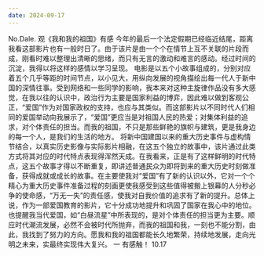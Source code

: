 ```yaml
---
date: 2024-09-17
---
```


No.Dale.
观《我和我的祖国》有感
今年的最后一个法定假期已经临近结尾，距离我看这部影片也有一般时日了。由于该片是由一个个在情节上互不关联的片段而成，刚看时难以整理出清晰的思绪，而只有无言的激动和难言的感动。经过时间的沉淀，我得以将这样的感情以学习呈现。
电影是以五个小故事组成的，分别对应着五个几乎等距的时间节点，以小见大，用纵向发展的视角描绘出每一代人于新中国的深情往事。受到网络和一些同学的影响，我本来对这种主旋律作品没有多大感觉，在我以往的认识中，政治行为主要是国家利益的博弈，因此难以做到客观公正，“爱国”作为对国家政权的支持，也应与其类似。而这部影片以不同时代人们相同的爱国举动向我展示了，“爱国”更应当是对祖国人民的热爱；对集体利益的追求，对个体责任的担当。而我的祖国，不只是那些鲜艳的旗帜与建筑，更是我身边的每一个人，是我们的生活的地方。
将新中国建国以来的重大历史事件与虚构情节结合，以真实历史影像与实际影片相融，在这五个独立的故事中，该片通过此类方式将其对应的时代特点表现得浑然天成。在我看来，正是有了这样鲜明的时代特点，这五个故事才得以不断重复，即讲述普通民众为即将到来的重大历史时刻做准备，获得成就或成长的故事。在主要使我对“爱国”有了新的认识以外，它对一个个精心为重大历史事件准备过程的刻画更使我感受到这些值得被搬上银幕的人分秒必争的使命感，“万无一失”的责任感，使我对自我价值的追求有了新的提升。总体上说，作为一部爱国教育的影片，它十分成功地提升和巩固了国家在我心中的地位。也提醒我当代爱国，如“白昼流星”中所表现的，是对个体责任的担当更为主要。顺应时代潮流发展，必然不会被时代所抛弃，而我的祖国和我，一刻也不能分割，由此，我找到了努力的方向。愿我和我的祖国都能长久地繁荣，持续地发展，走向光明之未来，实最终实现伟大复兴。
一
有感触！
10.17
